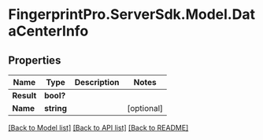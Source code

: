 # FingerprintPro.ServerSdk.Model.DataCenterInfo
## Properties

Name | Type | Description | Notes
------------ | ------------- | ------------- | -------------
**Result** | **bool?** |  | 
**Name** | **string** |  | [optional] 

[[Back to Model list]](../README.md#documentation-for-models) [[Back to API list]](../README.md#documentation-for-api-endpoints) [[Back to README]](../README.md)

